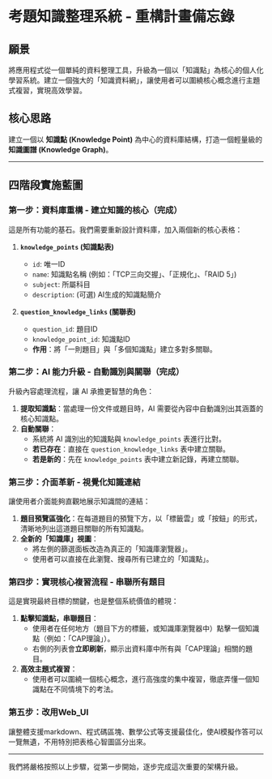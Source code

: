 # 考題知識整理系統 - 重構計畫備忘錄

## 願景

將應用程式從一個單純的資料整理工具，升級為一個以「知識點」為核心的個人化學習系統。建立一個強大的「知識資料網」，讓使用者可以圍繞核心概念進行主題式複習，實現高效學習。

## 核心思路

建立一個以 **知識點 (Knowledge Point)** 為中心的資料庫結構，打造一個輕量級的 **知識圖譜 (Knowledge Graph)**。

---

## 四階段實施藍圖

### 第一步：資料庫重構 - 建立知識的核心（完成）

這是所有功能的基石。我們需要重新設計資料庫，加入兩個新的核心表格：

1.  **`knowledge_points` (知識點表)**
    *   `id`: 唯一ID
    *   `name`: 知識點名稱 (例如：「TCP三向交握」、「正規化」、「RAID 5」)
    *   `subject`: 所屬科目
    *   `description`: (可選) AI生成的知識點簡介

2.  **`question_knowledge_links` (關聯表)**
    *   `question_id`: 題目ID
    *   `knowledge_point_id`: 知識點ID
    *   **作用**：將「一則題目」與「多個知識點」建立多對多關聯。

### 第二步：AI 能力升級 - 自動識別與關聯（完成）

升級內容處理流程，讓 AI 承擔更智慧的角色：

1.  **提取知識點**：當處理一份文件或題目時，AI 需要從內容中自動識別出其涵蓋的核心知識點。
2.  **自動關聯**：
    *   系統將 AI 識別出的知識點與 `knowledge_points` 表進行比對。
    *   **若已存在**：直接在 `question_knowledge_links` 表中建立關聯。
    *   **若是新的**：先在 `knowledge_points` 表中建立新記錄，再建立關聯。

### 第三步：介面革新 - 視覺化知識連結

讓使用者介面能夠直觀地展示知識間的連結：

1.  **題目預覽區強化**：在每道題目的預覽下方，以「標籤雲」或「按鈕」的形式，清晰地列出這道題目關聯的所有知識點。
2.  **全新的「知識庫」視圖**：
    *   將左側的篩選面板改造為真正的「知識庫瀏覽器」。
    *   使用者可以直接在此瀏覽、搜尋所有已建立的「知識點」。

### 第四步：實現核心複習流程 - 串聯所有題目

這是實現最終目標的關鍵，也是整個系統價值的體現：

1.  **點擊知識點，串聯題目**：
    *   使用者在任何地方（題目下方的標籤，或知識庫瀏覽器中）點擊一個知識點（例如：「CAP理論」）。
    *   右側的列表會**立即刷新**，顯示出資料庫中所有與「CAP理論」相關的題目。
2.  **高效主題式複習**：
    *   使用者可以圍繞一個核心概念，進行高強度的集中複習，徹底弄懂一個知識點在不同情境下的考法。

### 第五步：改用Web_UI

讓整體支援markdown、程式碼區塊、數學公式等支援最佳化，使AI模擬作答可以一覽無遺，不用特別把表格心智圖區分出來。 

---

我們將嚴格按照以上步驟，從第一步開始，逐步完成這次重要的架構升級。
